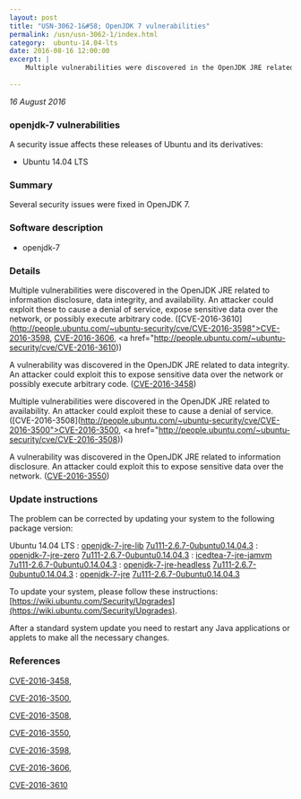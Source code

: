 ```yaml
---
layout: post
title: "USN-3062-1&#58; OpenJDK 7 vulnerabilities"
permalink: /usn/usn-3062-1/index.html
category:  ubuntu-14.04-lts
date: 2016-08-16 12:00:00
excerpt: |
    Multiple vulnerabilities were discovered in the OpenJDK JRE related to information disclosure, data integrity, and availability. An attacker could exploit these to cause a denial of service, expose sensitive data over the network, or possibly execute arbitrary code. ([CVE-2016-3610](http://people.ubuntu.com/~ubuntu-security/cve/CVE-2016-3598">CVE-2016-3598</a>, <a href="http://people.ubuntu.com/~ubuntu-security/cve/CVE-2016-3606">CVE-2016-3606</a>, <a href="http://people.ubuntu.com/~ubuntu-security/cve/CVE-2016-3610))
    
--- 
```

 
 

*16 August 2016*

### openjdk-7 vulnerabilities

A security issue affects these releases of Ubuntu and its derivatives:

* Ubuntu 14.04 LTS

### Summary

Several security issues were fixed in OpenJDK 7. 

### Software description

* openjdk-7 

### Details

Multiple vulnerabilities were discovered in the OpenJDK JRE related to information disclosure, data integrity, and availability. An attacker could exploit these to cause a denial of service, expose sensitive data over the network, or possibly execute arbitrary code. ([CVE-2016-3610](http://people.ubuntu.com/~ubuntu-security/cve/CVE-2016-3598">CVE-2016-3598</a>, <a href="http://people.ubuntu.com/~ubuntu-security/cve/CVE-2016-3606">CVE-2016-3606</a>, <a href="http://people.ubuntu.com/~ubuntu-security/cve/CVE-2016-3610))

A vulnerability was discovered in the OpenJDK JRE related to data integrity. An attacker could exploit this to expose sensitive data over the network or possibly execute arbitrary code. ([CVE-2016-3458](http://people.ubuntu.com/~ubuntu-security/cve/CVE-2016-3458))

Multiple vulnerabilities were discovered in the OpenJDK JRE related to availability. An attacker could exploit these to cause a denial of service. ([CVE-2016-3508](http://people.ubuntu.com/~ubuntu-security/cve/CVE-2016-3500">CVE-2016-3500</a>, <a href="http://people.ubuntu.com/~ubuntu-security/cve/CVE-2016-3508))

A vulnerability was discovered in the OpenJDK JRE related to information disclosure. An attacker could exploit this to expose sensitive data over the network. ([CVE-2016-3550](http://people.ubuntu.com/~ubuntu-security/cve/CVE-2016-3550)) 

### Update instructions

The problem can be corrected by updating your system to the following package version:

Ubuntu 14.04 LTS
 : [openjdk-7-jre-lib](https://launchpad.net/ubuntu/+source/openjdk-7) <span> [7u111-2.6.7-0ubuntu0.14.04.3](https://launchpad.net/ubuntu/+source/openjdk-7/7u111-2.6.7-0ubuntu0.14.04.3) </span> 
 : [openjdk-7-jre-zero](https://launchpad.net/ubuntu/+source/openjdk-7) <span> [7u111-2.6.7-0ubuntu0.14.04.3](https://launchpad.net/ubuntu/+source/openjdk-7/7u111-2.6.7-0ubuntu0.14.04.3) </span> 
 : [icedtea-7-jre-jamvm](https://launchpad.net/ubuntu/+source/openjdk-7) <span> [7u111-2.6.7-0ubuntu0.14.04.3](https://launchpad.net/ubuntu/+source/openjdk-7/7u111-2.6.7-0ubuntu0.14.04.3) </span> 
 : [openjdk-7-jre-headless](https://launchpad.net/ubuntu/+source/openjdk-7) <span> [7u111-2.6.7-0ubuntu0.14.04.3](https://launchpad.net/ubuntu/+source/openjdk-7/7u111-2.6.7-0ubuntu0.14.04.3) </span> 
 : [openjdk-7-jre](https://launchpad.net/ubuntu/+source/openjdk-7) <span> [7u111-2.6.7-0ubuntu0.14.04.3](https://launchpad.net/ubuntu/+source/openjdk-7/7u111-2.6.7-0ubuntu0.14.04.3) </span> 

To update your system, please follow these instructions: [https://wiki.ubuntu.com/Security/Upgrades](https://wiki.ubuntu.com/Security/Upgrades).

After a standard system update you need to restart any Java applications or applets to make all the necessary changes. 

### References

 
 [CVE-2016-3458](http://people.ubuntu.com/~ubuntu-security/cve/CVE-2016-3458), 

 [CVE-2016-3500](http://people.ubuntu.com/~ubuntu-security/cve/CVE-2016-3500), 

 [CVE-2016-3508](http://people.ubuntu.com/~ubuntu-security/cve/CVE-2016-3508), 

 [CVE-2016-3550](http://people.ubuntu.com/~ubuntu-security/cve/CVE-2016-3550), 

 [CVE-2016-3598](http://people.ubuntu.com/~ubuntu-security/cve/CVE-2016-3598), 

 [CVE-2016-3606](http://people.ubuntu.com/~ubuntu-security/cve/CVE-2016-3606), 

 [CVE-2016-3610](http://people.ubuntu.com/~ubuntu-security/cve/CVE-2016-3610)
 

